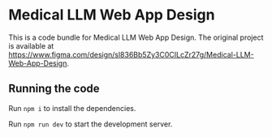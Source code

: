 
  # Medical LLM Web App Design

  This is a code bundle for Medical LLM Web App Design. The original project is available at https://www.figma.com/design/sl836Bb5Zy3C0CILcZr27g/Medical-LLM-Web-App-Design.

  ## Running the code

  Run `npm i` to install the dependencies.

  Run `npm run dev` to start the development server.
  